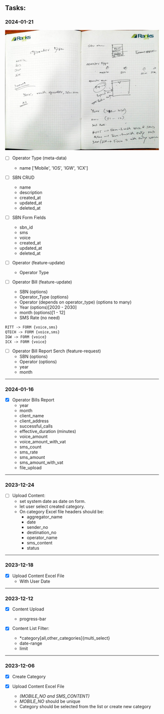 ## Tasks:

### 2024-01-21

![2024-01-21 tasks](./2024_01_21_tasks.png)


- [ ] Operator Type (meta-data) 
  - name ['Mobile', 'IOS', 'IGW', 'ICX']


- [ ] SBN CRUD
  - name
  - description
  - created_at
  - updated_at
  - deleted_at

- [ ] SBN Form Fields
  - sbn_id
  - sms 
  - voice
  - created_at
  - updated_at
  - deleted_at

- [ ] Operator (feature-update)
  - Operator Type

- [ ] Operator Bill (feature-update)
  - SBN (options)
  - Operator_Type (options)
  - Operator (depends on operator_type) (options to many)
  - Year (options)[2020 - 2030]
  - month (options)[1 - 12]
  - SMS Rate (no need)

```
RITT -> FORM {voice,sms}
QTECH -> FORM {voice,sms}
IGW -> FORM {voice}
ICX -> FORM {voice}
```
  
- [ ] Operator Bill Report Serch (feature-request)
  - SBN (options)
  - Operator (options)
  - year
  - month
  
---

### 2024-01-16


- [X] Operator Bills Report
  - year
  - month
  - client_name
  - client_address
  - successful_calls
  - effective_duration (minutes)
  - voice_amount
  - voice_amount_with_vat
  - sms_count
  - sms_rate
  - sms_amount
  - sms_amount_with_vat
  - file_upload

---

### 2023-12-24

-[ ] Upload Content:
  - set system date as date on form.
  - let user select created category.
  - On category Excel file headers should be:
    - aggregator_name
    - date
    - sender_no
    - destination_no
    - operator_name
    - sms_content
    - status
  
---
### 2023-12-18

-[X] Upload Content Excel File
  - With User Date

---
### 2023-12-12

-[X] Content Upload
  - progress-bar

-[X] Content List Filter:
  - *category[all,other_categories]{multi_select}
  - date-range
  - limit
  
---
### 2023-12-06

-[X] Create Category

-[X] Upload Content Excel File
    - *(MOBILE_NO and SMS_CONTENT)*
    - *MOBILE_NO* should be unique
    - Category should be selected from the list or create new category